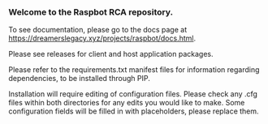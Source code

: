### Welcome to the Raspbot RCA repository.  

To see documentation, please go to the docs page at https://dreamerslegacy.xyz/projects/raspbot/docs.html.

Please see releases for client and host application packages.

Please refer to the requirements.txt manifest files for information regarding dependencies, to be installed through PIP.

Installation will require editing of configuration files. Please check any .cfg files within both directories for any edits you would like to make.
Some configuration fields will be filled in with placeholders, please replace them.